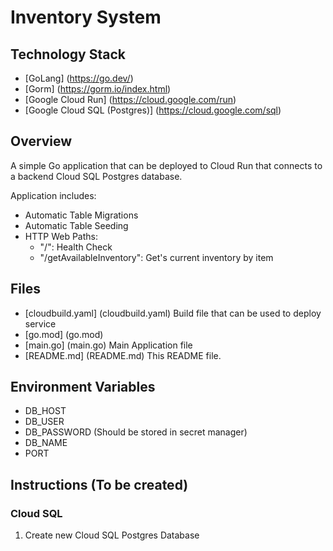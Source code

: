 # Inventory System 

## Technology Stack

- [GoLang] (https://go.dev/)
- [Gorm] (https://gorm.io/index.html)
- [Google Cloud Run] (https://cloud.google.com/run)
- [Google Cloud SQL (Postgres)] (https://cloud.google.com/sql)

## Overview

A simple Go application that can be deployed to Cloud Run that connects to a backend Cloud SQL Postgres database. 

Application includes:
- Automatic Table Migrations
- Automatic Table Seeding
- HTTP Web Paths:
    * "/": Health Check
    * "/getAvailableInventory": Get's current inventory by item


## Files

- [cloudbuild.yaml] (cloudbuild.yaml) Build file that can be used to deploy service
- [go.mod] (go.mod)
- [main.go] (main.go) Main Application file
- [README.md] (README.md) This README file.

## Environment Variables
- DB_HOST
- DB_USER
- DB_PASSWORD (Should be stored in secret manager)
- DB_NAME
- PORT

## Instructions (To be created)

### Cloud SQL

1. Create new Cloud SQL Postgres Database
